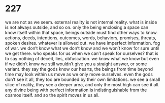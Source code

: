 # 227

we are not as we seem. external reality is not internal reality. what is inside is not always outside, and so on. only the being enclosing a space can know itself within that space, beings outside must find other ways to know. actions, deeds, intentions, outcomes, words, behaviors, promises, threats, spoken desires. whatever is allowed out. we have imperfect information. fog of war. we don’t know what we don’t know and we won’t know for sure until we get there. who speaks for us when we can’t speak for ourselves? that is to say nothing of deceit, lies, obfuscation. we know what we know but even if we didn’t know we still wouldn’t give you a straight answer, or some variant. they say the gods know our hearts, the beings from time beyond time may look within us move as we only move ourselves. even the gods don’t see it all, they too are bounded by their own limitations. we see a small slice of reality, they see a deeper area, and only the most high can see it all. any divine being with perfect information is indistinguishable from the cosmos itself. and so the spirit moves in us all.
